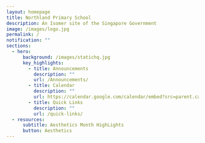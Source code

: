 ```yaml
---
layout: homepage
title: Northland Primary School
description: An Isomer site of the Singapore Government
image: /images/logo.jpg
permalink: /
notification: ""
sections:
  - hero:
      background: /images/statichq.jpg
      key_highlights:
        - title: Announcements
          description: ""
          url: /Announcements/
        - title: Calendar
          description: ""
          url: https://calendar.google.com/calendar/embed?src=parent.calendar%40nps.edu.sg&ctz=Asia%2FSingapore
        - title: Quick Links
          description: ""
          url: /quick-links/
  - resources:
      subtitle: Aesthetics Month HighLights
      button: Aesthetics
---
```

